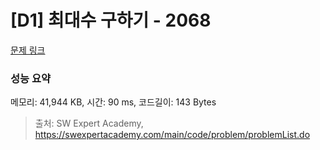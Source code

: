 # [D1] 최대수 구하기 - 2068 

[문제 링크](https://swexpertacademy.com/main/code/problem/problemDetail.do?contestProbId=AV5QQhbqA4QDFAUq) 

### 성능 요약

메모리: 41,944 KB, 시간: 90 ms, 코드길이: 143 Bytes



> 출처: SW Expert Academy, https://swexpertacademy.com/main/code/problem/problemList.do